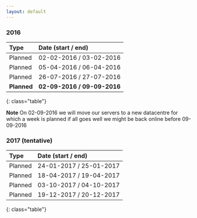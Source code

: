 ```yaml
---
layout: default
---
```


### 2016

| Type | Date (start / end) |
|:--------|:--------|
| Planned   | 02-02-2016 / 03-02-2016   |
| Planned   | 05-04-2016 / 06-04-2016   |
| Planned   | 26-07-2016 / 27-07-2016   |
| **Planned**   | **02-09-2016 / 09-09-2016**   |
{: class="table"}

**Note** On 02-09-2016 we will move our servers to a new datacentre for which a week is planned if all goes well we might be back online before 09-09-2016

### 2017 (tentative)

| Type | Date (start / end) |
|:--------|:--------|
| Planned   | 24-01-2017 / 25-01-2017   |
| Planned   | 18-04-2017 / 19-04-2017   |
| Planned   | 03-10-2017 / 04-10-2017   |
| Planned   | 19-12-2017 / 20-12-2017   |
{: class="table"}
